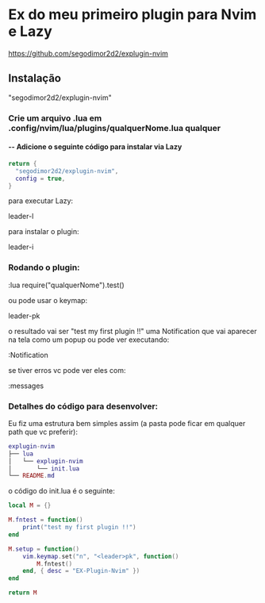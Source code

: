 # Ex do meu primeiro plugin para Nvim e Lazy

https://github.com/segodimor2d2/explugin-nvim

## Instalação

"segodimor2d2/explugin-nvim"

### Crie um arquivo .lua em .config/nvim/lua/plugins/qualquerNome.lua qualquer 

#### -- Adicione o seguinte código para instalar via Lazy


```lua
return {
  "segodimor2d2/explugin-nvim",
  config = true,
}
```

para executar Lazy:

leader-l

para instalar o plugin:

leader-i

### Rodando o plugin:

:lua require("qualquerNome").test()

ou pode usar o keymap:

leader-pk

o resultado vai ser "test my first plugin !!" uma Notification que vai aparecer na tela como um popup ou pode ver executando:

:Notification

se tiver erros vc pode ver eles com:

:messages


### Detalhes do código para desenvolver:

Eu fiz uma estrutura bem simples assim (a pasta pode ficar em qualquer path que vc preferir):

```lua
explugin-nvim
├── lua
│   └── explugin-nvim
│       └── init.lua
└── README.md
```

o código do init.lua é o seguinte:

```lua
local M = {}

M.fntest = function()
	print("test my first plugin !!")
end

M.setup = function()
	vim.keymap.set("n", "<leader>pk", function()
		M.fntest()
	end, { desc = "EX-Plugin-Nvim" })
end

return M

```

